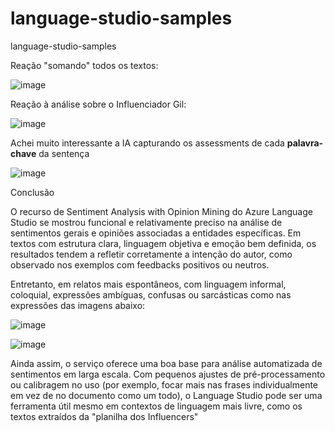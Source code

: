 # language-studio-samples
language-studio-samples

Reação "somando" todos os textos:


![image](https://github.com/user-attachments/assets/bfb3556f-b4e3-49bc-b286-57ce9254f049)


Reação à análise sobre o Influenciador Gil:


![image](https://github.com/user-attachments/assets/bc3314cf-feb6-4ceb-94d0-a78537896689)



Achei muito interessante a IA capturando os assessments de cada **palavra-chave** da sentença


![image](https://github.com/user-attachments/assets/3df4e70b-b35c-4de8-ab2a-786f05474026)



Conclusão

O recurso de Sentiment Analysis with Opinion Mining do Azure Language Studio se mostrou funcional e relativamente preciso na análise de sentimentos gerais e opiniões associadas a entidades específicas. Em textos com estrutura clara, linguagem objetiva e emoção bem definida, os resultados tendem a refletir corretamente a intenção do autor, como observado nos exemplos com feedbacks positivos ou neutros.

Entretanto, em relatos mais espontâneos, com linguagem informal, coloquial, expressões ambíguas, confusas ou sarcásticas como nas expressões das imagens abaixo:

![image](https://github.com/user-attachments/assets/89745686-97e7-482c-b9d7-1dfbf806fed4)

![image](https://github.com/user-attachments/assets/2982d1cf-76a4-4854-9905-67698212a32c)



Ainda assim, o serviço oferece uma boa base para análise automatizada de sentimentos em larga escala. Com pequenos ajustes de pré-processamento ou calibragem no uso (por exemplo, focar mais nas frases individualmente em vez de no documento como um todo), o Language Studio pode ser uma ferramenta útil mesmo em contextos de linguagem mais livre, como os textos extraídos da "planilha dos Influencers"
